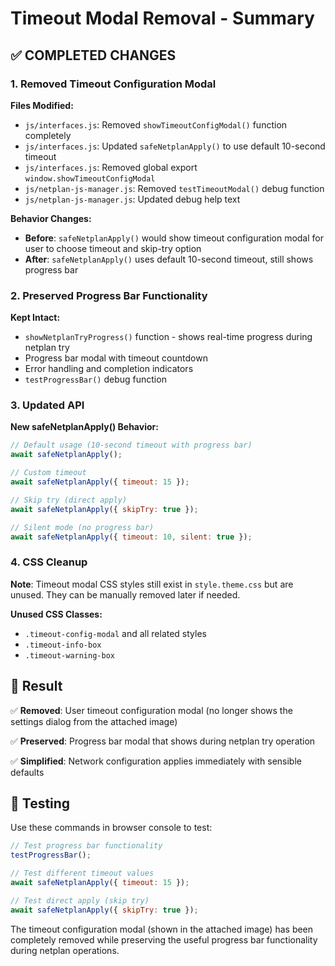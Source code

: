 # Timeout Modal Removal - Summary

## ✅ **COMPLETED CHANGES**

### 1. **Removed Timeout Configuration Modal**

**Files Modified:**
- `js/interfaces.js`: Removed `showTimeoutConfigModal()` function completely
- `js/interfaces.js`: Updated `safeNetplanApply()` to use default 10-second timeout
- `js/interfaces.js`: Removed global export `window.showTimeoutConfigModal`
- `js/netplan-js-manager.js`: Removed `testTimeoutModal()` debug function
- `js/netplan-js-manager.js`: Updated debug help text

**Behavior Changes:**
- **Before**: `safeNetplanApply()` would show timeout configuration modal for user to choose timeout and skip-try option
- **After**: `safeNetplanApply()` uses default 10-second timeout, still shows progress bar

### 2. **Preserved Progress Bar Functionality**

**Kept Intact:**
- `showNetplanTryProgress()` function - shows real-time progress during netplan try
- Progress bar modal with timeout countdown
- Error handling and completion indicators
- `testProgressBar()` debug function

### 3. **Updated API**

**New safeNetplanApply() Behavior:**
```javascript
// Default usage (10-second timeout with progress bar)
await safeNetplanApply();

// Custom timeout
await safeNetplanApply({ timeout: 15 });

// Skip try (direct apply)
await safeNetplanApply({ skipTry: true });

// Silent mode (no progress bar)
await safeNetplanApply({ timeout: 10, silent: true });
```

### 4. **CSS Cleanup** 
**Note**: Timeout modal CSS styles still exist in `style.theme.css` but are unused. They can be manually removed later if needed.

**Unused CSS Classes:**
- `.timeout-config-modal` and all related styles
- `.timeout-info-box`
- `.timeout-warning-box`

## 🎯 **Result**

✅ **Removed**: User timeout configuration modal (no longer shows the settings dialog from the attached image)

✅ **Preserved**: Progress bar modal that shows during netplan try operation

✅ **Simplified**: Network configuration applies immediately with sensible defaults

## 🧪 **Testing**

Use these commands in browser console to test:
```javascript
// Test progress bar functionality
testProgressBar();

// Test different timeout values
await safeNetplanApply({ timeout: 15 });

// Test direct apply (skip try)
await safeNetplanApply({ skipTry: true });
```

The timeout configuration modal (shown in the attached image) has been completely removed while preserving the useful progress bar functionality during netplan operations.
